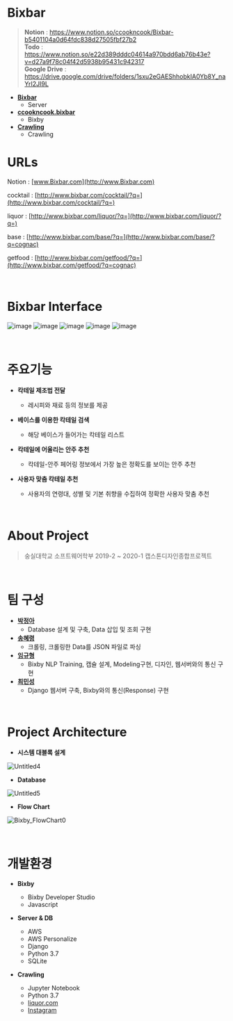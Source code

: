 # Bixbar
> **Notion** : https://www.notion.so/ccookncook/Bixbar-b5401104a0d64fdc838d27505fbf27b2<br/>
  **Todo** : https://www.notion.so/e22d389dddc04614a970bdd6ab76b43e?v=d27a9f78c04f42d5938b95431c942317<br/>
  **Google Drive** : https://drive.google.com/drive/folders/1sxu2eGAEShhobkIA0Yb8Y_naYrI2JI9L
  
- **[Bixbar](https://github.com/kordood/Bixbar/tree/master/Bixbar)**
  - Server
- **[ccookncook.bixbar](https://github.com/kordood/Bixbar/tree/master/ccookncook.bixbar)**
  - Bixby
- **[Crawling](https://github.com/kordood/Bixbar/tree/master/crawling)**
  - Crawling

# URLs
Notion : [www.Bixbar.com](http://www.Bixbar.com)

cocktail : [http://www.bixbar.com/cocktail/?q=](http://www.bixbar.com/cocktail/?q=)

liquor : [http://www.bixbar.com/liquor/?q=](http://www.bixbar.com/liquor/?q=)

base : [http://www.bixbar.com/base/?q=](http://www.bixbar.com/base/?q=cognac)

getfood : [http://www.bixbar.com/getfood/?q=](http://www.bixbar.com/getfood/?q=cognac)

<br/>

# Bixbar Interface
![image](https://user-images.githubusercontent.com/28800101/85256434-2f9f7300-b49f-11ea-9a7e-a13363b8cc9c.png)
![image](https://user-images.githubusercontent.com/28800101/85256440-31693680-b49f-11ea-9652-a1794cb5a624.png)
![image](https://user-images.githubusercontent.com/28800101/85256445-33cb9080-b49f-11ea-85ad-738247d3d4ad.png)
![image](https://user-images.githubusercontent.com/28800101/85256451-36c68100-b49f-11ea-8e51-d14b969a5440.png)
![image](https://user-images.githubusercontent.com/28800101/85256466-3c23cb80-b49f-11ea-8397-f02b02f1fe8b.png)


<br/>

# 주요기능

- **칵테일 제조법 전달**

  - 레시피와 재료 등의 정보를 제공

- **베이스를 이용한 칵테일 검색**

  - 해당 베이스가 들어가는 칵테일 리스트 

- **칵테일에 어울리는 안주 추천**

  - 칵테일-안주 페어링 정보에서 가장 높은 정확도를 보이는 안주 추천

- **사용자 맞춤 칵테일 추천**

  - 사용자의 연령대, 성별 및 기본 취향을 수집하여 정확한 사용자 맞춤 추천
  
<br/>

# About Project

> 숭실대학교 소프트웨어학부 2019-2 ~ 2020-1 캡스톤디자인종합프로젝트

<br/>

# 팀 구성

- **[박정아](http://github.com/co3oing)**
  - Database 설계 및 구축, Data 삽입 및 조회 구현
- **[송혜령](http://github.com/HyeRyeongSong)**
  - 크롤링, 크롤링한 Data를 JSON 파일로 파싱
- **[임규형](http://github.com/GyuHyoung)**
  - Bixby NLP Training, 캡슐 설계, Modeling구현, 디자인, 웹서버와의 통신 구현
- **[최민성](http://github.com/kordood)**
  - Django 웹서버 구축, Bixby와의 통신(Response) 구현
  
 <br/>
 
# Project Architecture
- **시스템 대블록 설계**

![Untitled4](https://user-images.githubusercontent.com/28800101/84741780-86fa9a80-afea-11ea-9395-e4caf4ef2994.png)

- **Database**

![Untitled5](https://user-images.githubusercontent.com/28800101/84741783-86fa9a80-afea-11ea-89e2-1c7763c18c66.png)

- **Flow Chart**

![Bixby_FlowChart0](https://user-images.githubusercontent.com/28800101/84741784-87933100-afea-11ea-9792-230548c76ac6.png)

<br/>

# 개발환경

- **Bixby**

  - Bixby Developer Studio
  - Javascript

- **Server & DB**

  - AWS
  - AWS Personalize
  - Django
  - Python 3.7
  - SQLite

- **Crawling**

  - Jupyter Notebook
  - Python 3.7
  - [liquor.com](http://liquor.com/)
  - [Instagram](https://www.instagram.com/)
